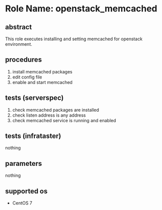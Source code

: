 # Role Name: openstack_memcached

## abstract
This role executes installing and setting memcached for openstack environment.

## procedures
1. install memcached packages
2. edit config file 
3. enable and start memcached

## tests (serverspec)
1. check memcached packages are installed
2. check listen address is any address
3. check memcached service is running and enabled

## tests (infrataster)
nothing

## parameters
nothing

## supported os
* CentOS 7
